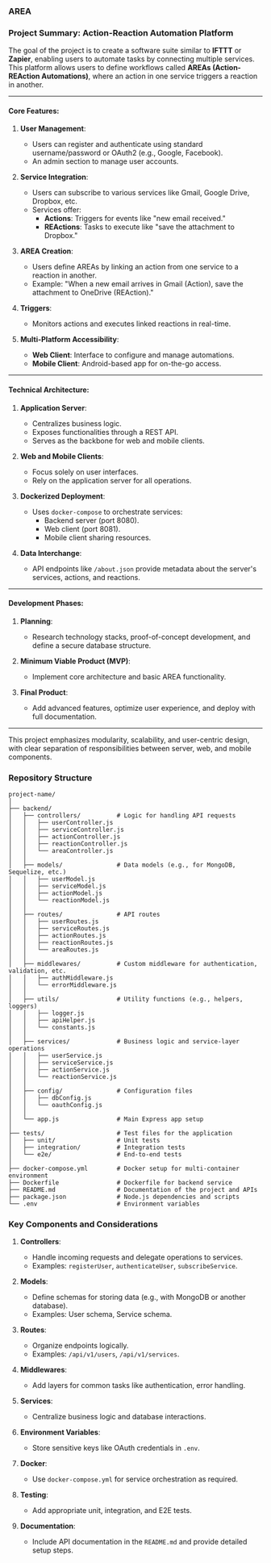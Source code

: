 ### AREA ###

### Project Summary: **Action-Reaction Automation Platform**

The goal of the project is to create a software suite similar to **IFTTT** or **Zapier**, enabling users to automate tasks by connecting multiple services. This platform allows users to define workflows called **AREAs (Action-REAction Automations)**, where an action in one service triggers a reaction in another.

---

#### **Core Features:**

1. **User Management**:
   - Users can register and authenticate using standard username/password or OAuth2 (e.g., Google, Facebook).
   - An admin section to manage user accounts.

2. **Service Integration**:
   - Users can subscribe to various services like Gmail, Google Drive, Dropbox, etc.
   - Services offer:
     - **Actions**: Triggers for events like "new email received."
     - **REActions**: Tasks to execute like "save the attachment to Dropbox."

3. **AREA Creation**:
   - Users define AREAs by linking an action from one service to a reaction in another.
   - Example: "When a new email arrives in Gmail (Action), save the attachment to OneDrive (REAction)."

4. **Triggers**:
   - Monitors actions and executes linked reactions in real-time.

5. **Multi-Platform Accessibility**:
   - **Web Client**: Interface to configure and manage automations.
   - **Mobile Client**: Android-based app for on-the-go access.

---

#### **Technical Architecture:**

1. **Application Server**:
   - Centralizes business logic.
   - Exposes functionalities through a REST API.
   - Serves as the backbone for web and mobile clients.

2. **Web and Mobile Clients**:
   - Focus solely on user interfaces.
   - Rely on the application server for all operations.

3. **Dockerized Deployment**:
   - Uses `docker-compose` to orchestrate services:
     - Backend server (port 8080).
     - Web client (port 8081).
     - Mobile client sharing resources.

4. **Data Interchange**:
   - API endpoints like `/about.json` provide metadata about the server's services, actions, and reactions.

---

#### **Development Phases:**

1. **Planning**:
   - Research technology stacks, proof-of-concept development, and define a secure database structure.
   
2. **Minimum Viable Product (MVP)**:
   - Implement core architecture and basic AREA functionality.

3. **Final Product**:
   - Add advanced features, optimize user experience, and deploy with full documentation.

---

This project emphasizes modularity, scalability, and user-centric design, with clear separation of responsibilities between server, web, and mobile components.

### Repository Structure

```plaintext
project-name/
│
├── backend/
│   ├── controllers/          # Logic for handling API requests
│   │   ├── userController.js
│   │   ├── serviceController.js
│   │   ├── actionController.js
│   │   ├── reactionController.js
│   │   └── areaController.js
│   │
│   ├── models/               # Data models (e.g., for MongoDB, Sequelize, etc.)
│   │   ├── userModel.js
│   │   ├── serviceModel.js
│   │   ├── actionModel.js
│   │   └── reactionModel.js
│   │
│   ├── routes/               # API routes
│   │   ├── userRoutes.js
│   │   ├── serviceRoutes.js
│   │   ├── actionRoutes.js
│   │   ├── reactionRoutes.js
│   │   └── areaRoutes.js
│   │
│   ├── middlewares/          # Custom middleware for authentication, validation, etc.
│   │   ├── authMiddleware.js
│   │   └── errorMiddleware.js
│   │
│   ├── utils/                # Utility functions (e.g., helpers, loggers)
│   │   ├── logger.js
│   │   ├── apiHelper.js
│   │   └── constants.js
│   │
│   ├── services/             # Business logic and service-layer operations
│   │   ├── userService.js
│   │   ├── serviceService.js
│   │   ├── actionService.js
│   │   └── reactionService.js
│   │
│   ├── config/               # Configuration files
│   │   ├── dbConfig.js
│   │   └── oauthConfig.js
│   │
│   └── app.js                # Main Express app setup
│
├── tests/                    # Test files for the application
│   ├── unit/                 # Unit tests
│   ├── integration/          # Integration tests
│   └── e2e/                  # End-to-end tests
│
├── docker-compose.yml        # Docker setup for multi-container environment
├── Dockerfile                # Dockerfile for backend service
├── README.md                 # Documentation of the project and APIs
├── package.json              # Node.js dependencies and scripts
└── .env                      # Environment variables
```

### Key Components and Considerations

1. **Controllers**:
   - Handle incoming requests and delegate operations to services.
   - Examples: `registerUser`, `authenticateUser`, `subscribeService`.

2. **Models**:
   - Define schemas for storing data (e.g., with MongoDB or another database).
   - Examples: User schema, Service schema.

3. **Routes**:
   - Organize endpoints logically.
   - Examples: `/api/v1/users`, `/api/v1/services`.

4. **Middlewares**:
   - Add layers for common tasks like authentication, error handling.

5. **Services**:
   - Centralize business logic and database interactions.

6. **Environment Variables**:
   - Store sensitive keys like OAuth credentials in `.env`.

7. **Docker**:
   - Use `docker-compose.yml` for service orchestration as required.

8. **Testing**:
   - Add appropriate unit, integration, and E2E tests.

9. **Documentation**:
   - Include API documentation in the `README.md` and provide detailed setup steps.

